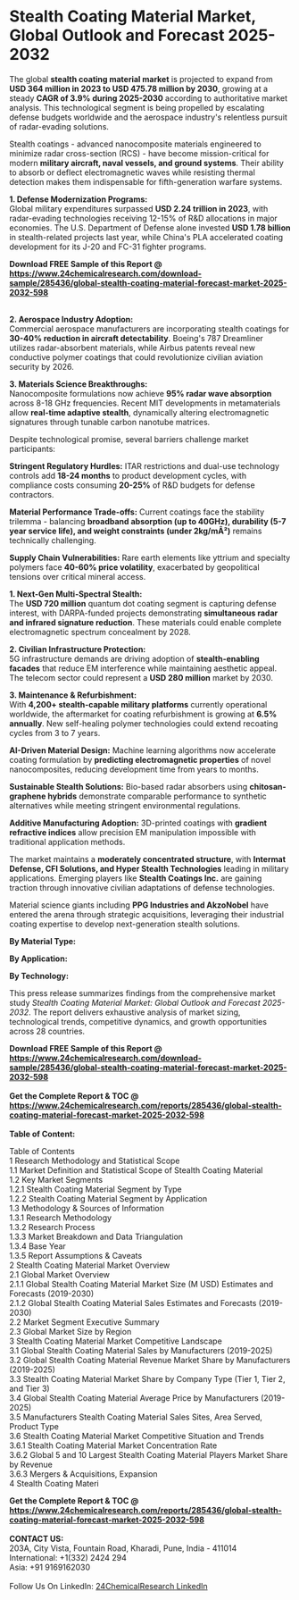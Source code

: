 <h1>Stealth Coating Material Market, Global Outlook and Forecast 2025-2032</h1><p>The global <strong>stealth coating material market</strong> is projected to expand from <strong>USD 364 million in 2023 to USD 475.78 million by 2030</strong>, growing at a steady <strong>CAGR of 3.9% during 2025-2030</strong> according to authoritative market analysis. This technological segment is being propelled by escalating defense budgets worldwide and the aerospace industry's relentless pursuit of radar-evading solutions.</p><p>Stealth coatings - advanced nanocomposite materials engineered to minimize radar cross-section (RCS) - have become mission-critical for modern <strong>military aircraft, naval vessels, and ground systems</strong>. Their ability to absorb or deflect electromagnetic waves while resisting thermal detection makes them indispensable for fifth-generation warfare systems.</p><p><strong>1. Defense Modernization Programs:</strong><br>
Global military expenditures surpassed <strong>USD 2.24 trillion in 2023</strong>, with radar-evading technologies receiving 12-15% of R&amp;D allocations in major economies. The U.S. Department of Defense alone invested <strong>USD 1.78 billion</strong> in stealth-related projects last year, while China's PLA accelerated coating development for its J-20 and FC-31 fighter programs.</p><div><b>Download FREE Sample of this Report @ 
            <a href="https://www.24chemicalresearch.com/download-sample/285436/global-stealth-coating-material-forecast-market-2025-2032-598">
            https://www.24chemicalresearch.com/download-sample/285436/global-stealth-coating-material-forecast-market-2025-2032-598</a></b></div><br><p><strong>2. Aerospace Industry Adoption:</strong><br>
Commercial aerospace manufacturers are incorporating stealth coatings for <strong>30-40% reduction in aircraft detectability</strong>. Boeing's 787 Dreamliner utilizes radar-absorbent materials, while Airbus patents reveal new conductive polymer coatings that could revolutionize civilian aviation security by 2026.</p><p><strong>3. Materials Science Breakthroughs:</strong><br>
Nanocomposite formulations now achieve <strong>95% radar wave absorption</strong> across 8-18 GHz frequencies. Recent MIT developments in metamaterials allow <strong>real-time adaptive stealth</strong>, dynamically altering electromagnetic signatures through tunable carbon nanotube matrices.</p><p>Despite technological promise, several barriers challenge market participants:</p><p><strong>Stringent Regulatory Hurdles:</strong> ITAR restrictions and dual-use technology controls add <strong>18-24 months</strong> to product development cycles, with compliance costs consuming <strong>20-25%</strong> of R&amp;D budgets for defense contractors.</p><p><strong>Material Performance Trade-offs:</strong> Current coatings face the stability trilemma - balancing <strong>broadband absorption (up to 40GHz), durability (5-7 year service life), and weight constraints (under 2kg/mÂ²)</strong> remains technically challenging.</p><p><strong>Supply Chain Vulnerabilities:</strong> Rare earth elements like yttrium and specialty polymers face <strong>40-60% price volatility</strong>, exacerbated by geopolitical tensions over critical mineral access.</p><p><strong>1. Next-Gen Multi-Spectral Stealth:</strong><br>
The <strong>USD 720 million</strong> quantum dot coating segment is capturing defense interest, with DARPA-funded projects demonstrating <strong>simultaneous radar and infrared signature reduction</strong>. These materials could enable complete electromagnetic spectrum concealment by 2028.</p><p><strong>2. Civilian Infrastructure Protection:</strong><br>
5G infrastructure demands are driving adoption of <strong>stealth-enabling facades</strong> that reduce EM interference while maintaining aesthetic appeal. The telecom sector could represent a <strong>USD 280 million</strong> market by 2030.</p><p><strong>3. Maintenance &amp; Refurbishment:</strong><br>
With <strong>4,200+ stealth-capable military platforms</strong> currently operational worldwide, the aftermarket for coating refurbishment is growing at <strong>6.5% annually</strong>. New self-healing polymer technologies could extend recoating cycles from 3 to 7 years.</p><p><strong>AI-Driven Material Design:</strong> Machine learning algorithms now accelerate coating formulation by <strong>predicting electromagnetic properties</strong> of novel nanocomposites, reducing development time from years to months.</p><p><strong>Sustainable Stealth Solutions:</strong> Bio-based radar absorbers using <strong>chitosan-graphene hybrids</strong> demonstrate comparable performance to synthetic alternatives while meeting stringent environmental regulations.</p><p><strong>Additive Manufacturing Adoption:</strong> 3D-printed coatings with <strong>gradient refractive indices</strong> allow precision EM manipulation impossible with traditional application methods.</p><p>The market maintains a <strong>moderately concentrated structure</strong>, with <strong>Intermat Defense, CFI Solutions, and Hyper Stealth Technologies</strong> leading in military applications. Emerging players like <strong>Stealth Coatings Inc.</strong> are gaining traction through innovative civilian adaptations of defense technologies.</p><p>Material science giants including <strong>PPG Industries and AkzoNobel</strong> have entered the arena through strategic acquisitions, leveraging their industrial coating expertise to develop next-generation stealth solutions.</p><p><strong>By Material Type:</strong></p><p><strong>By Application:</strong></p><p><strong>By Technology:</strong></p><p>This press release summarizes findings from the comprehensive market study <em>Stealth Coating Material Market: Global Outlook and Forecast 2025-2032</em>. The report delivers exhaustive analysis of market sizing, technological trends, competitive dynamics, and growth opportunities across 28 countries.</p><div><b>Download FREE Sample of this Report @ 
            <a href="https://www.24chemicalresearch.com/download-sample/285436/global-stealth-coating-material-forecast-market-2025-2032-598">
            https://www.24chemicalresearch.com/download-sample/285436/global-stealth-coating-material-forecast-market-2025-2032-598</a></b></div><br><div><b>Get the Complete Report & TOC @ 
            <a href="https://www.24chemicalresearch.com/reports/285436/global-stealth-coating-material-forecast-market-2025-2032-598">
            https://www.24chemicalresearch.com/reports/285436/global-stealth-coating-material-forecast-market-2025-2032-598</a></b></div><br>
            <b>Table of Content:</b><p>Table of Contents<br />
1 Research Methodology and Statistical Scope<br />
1.1 Market Definition and Statistical Scope of Stealth Coating Material<br />
1.2 Key Market Segments<br />
1.2.1 Stealth Coating Material Segment by Type<br />
1.2.2 Stealth Coating Material Segment by Application<br />
1.3 Methodology & Sources of Information<br />
1.3.1 Research Methodology<br />
1.3.2 Research Process<br />
1.3.3 Market Breakdown and Data Triangulation<br />
1.3.4 Base Year<br />
1.3.5 Report Assumptions & Caveats<br />
2 Stealth Coating Material Market Overview<br />
2.1 Global Market Overview<br />
2.1.1 Global Stealth Coating Material Market Size (M USD) Estimates and Forecasts (2019-2030)<br />
2.1.2 Global Stealth Coating Material Sales Estimates and Forecasts (2019-2030)<br />
2.2 Market Segment Executive Summary<br />
2.3 Global Market Size by Region<br />
3 Stealth Coating Material Market Competitive Landscape<br />
3.1 Global Stealth Coating Material Sales by Manufacturers (2019-2025)<br />
3.2 Global Stealth Coating Material Revenue Market Share by Manufacturers (2019-2025)<br />
3.3 Stealth Coating Material Market Share by Company Type (Tier 1, Tier 2, and Tier 3)<br />
3.4 Global Stealth Coating Material Average Price by Manufacturers (2019-2025)<br />
3.5 Manufacturers Stealth Coating Material Sales Sites, Area Served, Product Type<br />
3.6 Stealth Coating Material Market Competitive Situation and Trends<br />
3.6.1 Stealth Coating Material Market Concentration Rate<br />
3.6.2 Global 5 and 10 Largest Stealth Coating Material Players Market Share by Revenue<br />
3.6.3 Mergers & Acquisitions, Expansion<br />
4 Stealth Coating Materi</p><div><b>Get the Complete Report & TOC @ 
            <a href="https://www.24chemicalresearch.com/reports/285436/global-stealth-coating-material-forecast-market-2025-2032-598">
            https://www.24chemicalresearch.com/reports/285436/global-stealth-coating-material-forecast-market-2025-2032-598</a></b></div><br><b>CONTACT US:</b><br>
            203A, City Vista, Fountain Road, Kharadi, Pune, India - 411014<br>
            International: +1(332) 2424 294<br>
            Asia: +91 9169162030 <br><br>
            Follow Us On LinkedIn: <a href="https://www.linkedin.com/company/24chemicalresearch/">24ChemicalResearch LinkedIn</a>